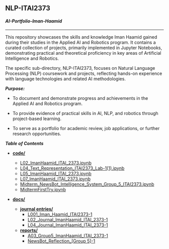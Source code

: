 ## NLP-ITAI2373 
#### ***AI-Portfolio-Iman-Haamid***
---
This repository showcases the skills and knowledge Iman Haamid gained during their studies in the Applied AI and Robotics program. It contains a curated collection of projects, primarily implemented in Jupyter Notebooks, demonstrating practical and theoretical proficiency in key areas of Artificial Intelligence and Robotics.

The specific sub-directory, NLP-ITAI2373, focuses on Natural Language Processing (NLP) coursework and projects, reflecting hands-on experience with language technologies and related AI methodologies.

***Purpose:***

- To document and demonstrate progress and achievements in the Applied AI and Robotics program.

- To provide evidence of practical skills in AI, NLP, and robotics through project-based learning.

- To serve as a portfolio for academic review, job applications, or further research opportunities.

***Table of Contents***

  - **[code/](NLP-ITAI2373/code)**

      - [L02\_ImanHaamid\_ITAI\_2373.ipynb](/code/L02_ImanHaamid_ITAI_2373.ipynb)
      - [L04\_Text\_Representation\_ITAI2373\_Lab-1(1).ipynb](/code/L04_Text_Representation_ITAI2373_Lab-1\(1\).ipynb)
      - [L05\_ImanHaamid\_ITAI\_2373.ipynb](/code/L05_ImanHaamid_ITAI_2373.ipynb)
      - [L07\_ImanHaamid\_ITAI\_2373.ipynb](/code/L07_ImanHaamid_ITAI_2373.ipynb)
      - [Midterm\_NewsBot\_Intelligence\_System\_Group\_5\_ITAI2373.ipynb](/code/Midterm_NewsBot_Intelligence_System_Group_5_ITAI2373.ipynb)
      - [MidtermFirstTry.ipynb](/code/MidtermFirstTry.ipynb)

  - **[docs/](/docs)**

      - **[journal entries/](/docs/journal%20entries)**
          - [L001\_Iman\_Haamid\_ITAI2373-1](/docs/journal%20entries/L001_Iman_Haamid_ITAI2373-1.pdf)
          - [L02\_Journal\_ImanHaamid\_ITAI\_2373-1](/docs/journal%20entries/L02_Journal_ImanHaamid_ITAI_2373-1.pdf)
          - [L04\_Journal\_ImanHaamid\_ITAI\_2373-1](/docs/journal%20entries/L04_Journal_ImanHaamid_ITAI_2373-1.pdf)
      - **[reports/](/docs/reports)**
          - [A03\_Group5\_ImanHaamid\_ITAI\_2373-1](/docs/reports/A03_Group5_ImanHaamid_ITAI_2373-1.pdf)
          - [NewsBot\_Reflection\_[Group 5]-1](/docs/reports/NewsBot_Reflection_%255BGroup%25205%255D-1.pdf)
